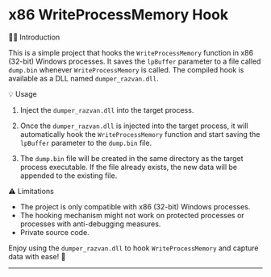 # x86 WriteProcessMemory Hook

🔗🔧 Introduction

This is a simple project that hooks the `WriteProcessMemory` function in x86 (32-bit) Windows processes. It saves the `lpBuffer` parameter to a file called `dump.bin` whenever `WriteProcessMemory` is called. The compiled hook is available as a DLL named `dumper_razvan.dll`.

💡 Usage

1. Inject the `dumper_razvan.dll` into the target process.

2. Once the `dumper_razvan.dll` is injected into the target process, it will automatically hook the `WriteProcessMemory` function and start saving the `lpBuffer` parameter to the `dump.bin` file.

3. The `dump.bin` file will be created in the same directory as the target process executable. If the file already exists, the new data will be appended to the existing file.

⚠️ Limitations

- The project is only compatible with x86 (32-bit) Windows processes.
- The hooking mechanism might not work on protected processes or processes with anti-debugging measures.
- Private source code.

Enjoy using the `dumper_razvan.dll` to hook `WriteProcessMemory` and capture data with ease! 🎉

---